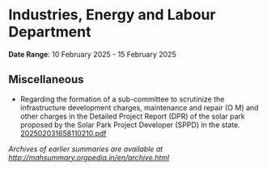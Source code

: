 # Industries, Energy and Labour Department

**Date Range**: 10 February 2025 - 15 February 2025


## Miscellaneous
- Regarding the formation of a sub-committee to scrutinize the infrastructure development charges, maintenance and repair (O  M) and other charges in the Detailed Project Report (DPR) of the solar park proposed by the Solar Park Project Developer (SPPD) in the state.\
  [202502031658110210.pdf](https://gr.maharashtra.gov.in/Site/Upload/Government%20Resolutions/English/202502031658110210.pdf)


*Archives of earlier summaries are available at http://mahsummary.orgpedia.in/en/archive.html*